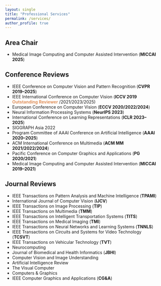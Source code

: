 ```yaml
---
layout: single
title: "Professional Services"
permalink: /services/
author_profile: true
---
```


## Area Chair
- Medical Image Computing and Computer Assisted Intervention (**MICCAI 2025**)        

## Conference Reviews
- IEEE Conference on Computer Vision and Pattern Recognition (**CVPR 2019–2025**)     
- IEEE International Conference on Computer Vision (**ICCV 2019** <span style="color:#e0915c;"><b>Outstanding Reviewer</b></span> /2021/2023/2025)          
- European Conference on Computer Vision (**ECCV 2020/2022/2024**)        
- Neural Information Processing Systems (**NeurIPS 2023**)       
- International Conference on Learning Representations (**ICLR 2023–2025**)        
- SIGGRAPH Asia 2022       
- Program Committee of AAAI Conference on Artificial Intelligence (**AAAI 2020–2025**)         
- ACM International Conference on Multimedia (**ACM MM 2021/2022/2024**)        
- Pacific Conference on Computer Graphics and Applications (**PG 2020/2021**)       
- Medical Image Computing and Computer Assisted Intervention (**MICCAI 2019–2021**)       

## Journal Reviews
- IEEE Transactions on Pattern Analysis and Machine Intelligence (**TPAMI**)     
- International Journal of Computer Vision (**IJCV**)     
- IEEE Transactions on Image Processing (**TIP**)         
- IEEE Transactions on Multimedia (**TMM**)      
- IEEE Transactions on Intelligent Transportation Systems (**TITS**)       
- IEEE Transactions on Medical Imaging (**TMI**)     
- IEEE Transactions on Neural Networks and Learning Systems (**TNNLS**)      
- IEEE Transactions on Circuits and Systems for Video Technology (**TCSVT**)      
- IEEE Transactions on Vehicular Technology (**TVT**)    
- Neurocomputing   
- Journal of Biomedical and Health Informatics (**JBHI**)   
- Computer Vision and Image Understanding     
- Artificial Intelligence Review     
- The Visual Computer     
- Computers & Graphics      
- IEEE Computer Graphics and Applications (**CG&A**)        

